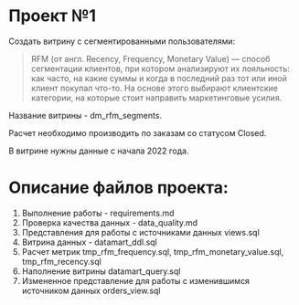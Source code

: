 # Проект №1
Создать витрину с сегментированными пользователями:
>RFM (от англ. Recency, Frequency, Monetary Value) — способ сегментации клиентов, при котором анализируют их лояльность: как часто, на какие суммы и когда в последний раз тот или иной клиент покупал что-то. На основе этого выбирают клиентские категории, на которые стоит направить маркетинговые усилия.

Название витрины - dm_rfm_segments.

Расчет необходимо производить по заказам со статусом Closed.

В витрине нужны данные с начала 2022 года.

# Описание файлов проекта:
1. Выполнение работы - requirements.md
2. Проверка качества данных - data_quality.md
3. Представления для работы с источниками данных views.sql
4. Витрина данных - datamart_ddl.sql
5. Расчет метрик tmp_rfm_frequency.sql, tmp_rfm_monetary_value.sql, tmp_rfm_recency.sql
6. Наполнение витрины datamart_query.sql
7. Измененное представление для работы с изменившимся источником данных orders_view.sql